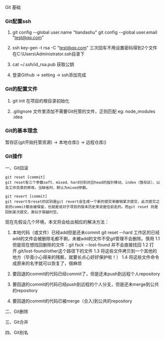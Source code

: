 Git 基础

### Git配置ssh

1. git config --global user.name "tiandashu"
   git config --global user.email "test@qq.com"

2. ssh key-gen -t rsa -C "test@qq.com"
   三次回车不用设置密码得到2个文件在C:\Users\Administrator\.ssh目录下

3. cat ~/.ssh/id_rsa.pub
   获取公钥

4. 登录Github -> setting -> ssh添加完成

### Git的配置文件

1. git init 在项目的根目录初始化

2. .gitignore 文件里添加不需要Git托管的文件，正则匹配
   eg: node_modules   .idea


### Git的基本理念

暂存区(git开始托管资源) -> 本地仓库() -> 远程仓库()

### Git操作

一、Git回滚
```
git reset [commit] 
git reset有三个参数soft、mixed、hard分别对应head的指针移动、index（暂存区）、以及工作目录的修改，当缺省时，默认为mixed参数。

git revert [commit]
git revert与reset的区别是git revert会生成一个新的提交来撤销某次提交，此次提交之前的commit都会被保留，也就是说对于项目的版本历史来说是往前走的。而git reset 则是回到某次提交，类似于穿越时空。
```

现在先假设几个环境，本文将会给出相应的解决方法： 
1. 本地代码（或文件）已经add但是还未commit
git reset --hard  工作区的已经add的文件会被删除毛都不剩，未被add的文件不受git管理不会删除。慎用
1.1 但是现在想找回删除的文件：git fsck --lost-found 并不会直接找回
1.2 打开.git/lost-found/other这个路径下的文件
1.3 将这些文件拷贝到一个其他的地方（毕竟小心得来的残骸，就要长点心好好保护啦！）
1.4 将这些文件命令成原来的名字就可以恢复了，很麻烦



2. 要回退的commit的代码已经commit了，但是还未push到远程个人repository 
3. 要回退的commit的代码已经push到远程的个人分支，但是还未merge到公共的repository 
4. 要回退的commit的代码已被merge（合入)到公共的repository







二、Git删除

三、Git合并

四、Git别名